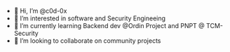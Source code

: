 - 👋 Hi, I’m @c0d-0x
- 👀 I’m interested in software and Security Engineeing
- 🌱 I’m currently learning Backend dev @Ordin Project and PNPT @ TCM-Security
- 💞️ I’m looking to collaborate on community projects

<!---
c0d-0x/c0d-0x is a ✨ special ✨ repository because its `README.md` (this file) appears on your GitHub profile.
You can click the Preview link to take a look at your changes.
--->

